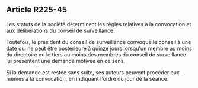 Article R225-45
----
Les statuts de la société déterminent les règles relatives à la convocation et
aux délibérations du conseil de surveillance.

Toutefois, le président du conseil de surveillance convoque le conseil à une
date qui ne peut être postérieure à quinze jours lorsqu'un membre au moins du
directoire ou le tiers au moins des membres du conseil de surveillance lui
présentent une demande motivée en ce sens.

Si la demande est restée sans suite, ses auteurs peuvent procéder eux-mêmes à la
convocation, en indiquant l'ordre du jour de la séance.
